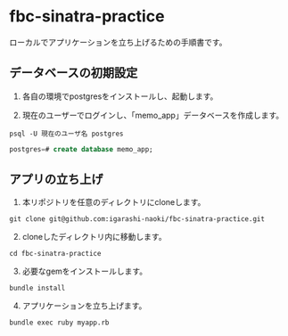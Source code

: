 # fbc-sinatra-practice

ローカルでアプリケーションを立ち上げるための手順書です。

## データベースの初期設定
1. 各自の環境でpostgresをインストールし、起動します。


2. 現在のユーザーでログインし、「memo_app」データベースを作成します。

```shell
psql -U 現在のユーザ名 postgres
```
```sql
postgres=# create database memo_app;
```


## アプリの立ち上げ



1. 本リポジトリを任意のディレクトリにcloneします。

```shell
git clone git@github.com:igarashi-naoki/fbc-sinatra-practice.git
```

2. cloneしたディレクトリ内に移動します。
```shell
cd fbc-sinatra-practice
```

3.  必要なgemをインストールします。
```shell
bundle install
```


4.  アプリケーションを立ち上げます。
```shell
bundle exec ruby myapp.rb
```

